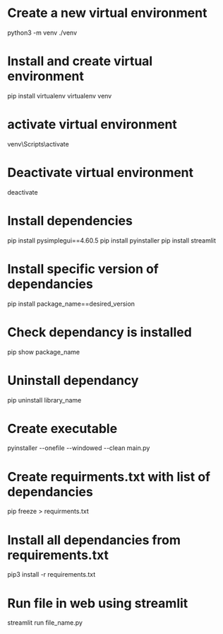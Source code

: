 # Create a new virtual environment
python3 -m venv ./venv

# Install and create virtual environment
pip install virtualenv
virtualenv venv

# activate virtual environment
venv\Scripts\activate

# Deactivate virtual environment 
deactivate

# Install dependencies
pip install pysimplegui==4.60.5
pip install pyinstaller
pip install streamlit

# Install specific version of dependancies
pip install package_name==desired_version

# Check dependancy is installed
pip show package_name

# Uninstall dependancy
pip uninstall library_name

# Create executable
pyinstaller --onefile --windowed --clean main.py

# Create requirments.txt with list of dependancies
pip freeze > requirments.txt

# Install all dependancies from requirements.txt
pip3 install -r requirements.txt

# Run file in web using streamlit
streamlit run file_name.py
